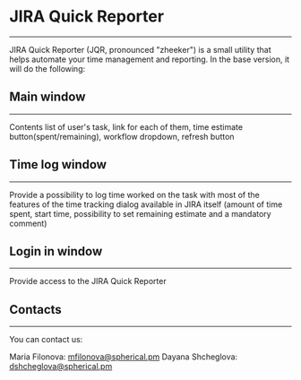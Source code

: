 # JIRA Quick Reporter



-------------
JIRA Quick Reporter (JQR, pronounced "zheeker") is a small utility that helps automate your time management and reporting. In the base version, it will do the following:


## Main window
-------------
Contents list of user's task, link for each of them, time estimate button(spent/remaining), workflow dropdown, refresh button

## Time log window
-------------
Provide a possibility to log time worked on the task with most of the features of the time tracking dialog available in JIRA itself (amount of time spent, start time, possibility to set remaining estimate and a mandatory comment)

## Login in window
-------------
Provide access to the JIRA Quick Reporter

## Contacts
-------------
You can contact us:

Maria Filonova: <mfilonova@spherical.pm>
Dayana Shcheglova: <dshcheglova@spherical.pm>
